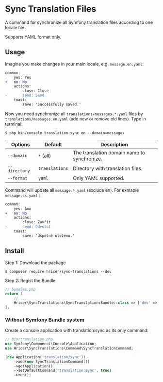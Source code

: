 Sync Translation Files
======================

A command for synchronize all Symfony translation files according to one locale file.

Supports YAML format only.

Usage
-----

Imagine you make changes in your main locale, e.g. `message.en.yaml`:

```diff
common:
    yes: Yes
+   no: No
    actions:
        close: Close
-       send: Send
    toast:
        save: 'Successfully saved.'
```

Now you need synchronize all `translations/messages.*.yaml` files by `translations/messages.en.yaml` (add new or remove old lines). Type in terminal:
```
$ php bin/console translation:sync en --domain=messages
```

| Options       | Default        | Description  |
| ------------- |----------------| ------------ |
| `--domain`    | `*` (all)      | The translation domain name to synchronize. |
| `--directory` | `translations` | Directory with translation files. |
| `--format`    | `yaml`         | Only YAML supported. |


Command will update all `message.*.yaml` (exclude en). For exmaple `message.cs.yaml` :


```diff
common:
    yes: Ano
+   no: No
    actions:
        close: Zavřít
-       send: Odeslat
    toast:
        save: 'Úspešně uloženo.'
```


Install
-------

Step 1: Download the package

`$ composer require hricer/sync-translations --dev`

Step 2: Regist the Bundle

```php
// bundles.php
return [
    // ...
    Hricer\SyncTranslations\SyncTranslationsBundle::class => ['dev' => true],
];
```

### Without Symfony Bundle system

Create a console application with translation:sync as its only command:

```php
// bin/translation.php
use Symfony\Component\Console\Application;
use Hricer\SyncTranslations\Command\SyncTranslationCommand;

(new Application('translation/sync'))
    ->add(new SyncTranslationCommand())
    ->getApplication()
    ->setDefaultCommand('translation:sync', true)
    ->run();
```
